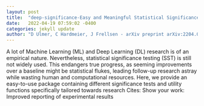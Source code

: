 ```yaml
---
layout: post
title:  "deep-significance-Easy and Meaningful Statistical Significance Testing in the Age of Neural Networks"
date:   2022-04-19 07:59:02 -0400
categories: jekyll update
author: "D Ulmer, C Hardmeier, J Frellsen - arXiv preprint arXiv:2204.06815, 2022"
---
```

A lot of Machine Learning (ML) and Deep Learning (DL) research is of an empirical nature. Nevertheless, statistical significance testing (SST) is still not widely used. This endangers true progress, as seeming improvements over a baseline might be statistical flukes, leading follow-up research astray while wasting human and computational resources. Here, we provide an easy-to-use package containing different significance tests and utility functions specifically tailored towards research Cites: Show your work: Improved reporting of experimental results